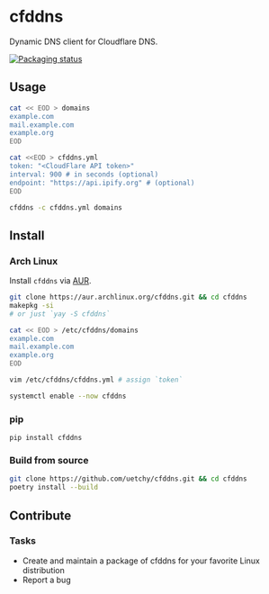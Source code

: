 # cfddns

Dynamic DNS client for Cloudflare DNS.

[![Packaging status](https://repology.org/badge/vertical-allrepos/cfddns.svg)](https://repology.org/project/cfddns/versions)

## Usage

```bash
cat << EOD > domains
example.com
mail.example.com
example.org
EOD

cat <<EOD > cfddns.yml
token: "<CloudFlare API token>"
interval: 900 # in seconds (optional)
endpoint: "https://api.ipify.org" # (optional)
EOD

cfddns -c cfddns.yml domains
```

## Install

### Arch Linux

Install `cfddns` via [AUR](https://aur.archlinux.org/packages/cfddns/).

```bash
git clone https://aur.archlinux.org/cfddns.git && cd cfddns
makepkg -si
# or just `yay -S cfddns`

cat << EOD > /etc/cfddns/domains
example.com
mail.example.com
example.org
EOD

vim /etc/cfddns/cfddns.yml # assign `token`

systemctl enable --now cfddns
```

### pip

```
pip install cfddns
```

### Build from source

```bash
git clone https://github.com/uetchy/cfddns.git && cd cfddns
poetry install --build
```

## Contribute

### Tasks

- Create and maintain a package of cfddns for your favorite Linux distribution
- Report a bug
